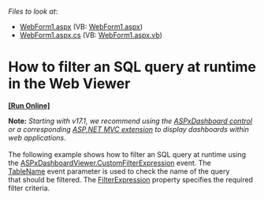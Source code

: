 <!-- default file list -->
*Files to look at*:

* [WebForm1.aspx](./CS/Dashboard_CustomFilterExpression_Web/WebForm1.aspx) (VB: [WebForm1.aspx](./VB/Dashboard_CustomFilterExpression_Web/WebForm1.aspx))
* [WebForm1.aspx.cs](./CS/Dashboard_CustomFilterExpression_Web/WebForm1.aspx.cs) (VB: [WebForm1.aspx.vb](./VB/Dashboard_CustomFilterExpression_Web/WebForm1.aspx.vb))
<!-- default file list end -->
# How to filter an SQL query at runtime in the Web Viewer
<!-- run online -->
**[[Run Online]](https://codecentral.devexpress.com/t339424)**
<!-- run online end -->


<strong>Note:</strong> <em>Starting with v17.1, we recommend using the <a href="https://documentation.devexpress.com/Dashboard/CustomDocument16976.aspx">ASPxDashboard control</a> or a corresponding <a href="https://documentation.devexpress.com/Dashboard/CustomDocument16977.aspx">ASP.NET MVC extension</a> to display dashboards within web applications.</em><br><br>The following example shows how to filter an SQL query at runtime using the <a href="https://documentation.devexpress.com/#Dashboard/DevExpressDashboardWebASPxDashboardViewer_CustomFilterExpressiontopic">ASPxDashboardViewer.CustomFilterExpression</a> event. The <a href="https://documentation.devexpress.com/#CoreLibraries/DevExpressDataAccessCustomFilterExpressionEventArgs_TableNametopic">TableName</a> event parameter is used to check the name of the query that should be filtered. The <a href="https://documentation.devexpress.com/#CoreLibraries/DevExpressDataAccessCustomFilterExpressionEventArgs_FilterExpressiontopic">FilterExpression</a> property specifies the required filter criteria.

<br/>


